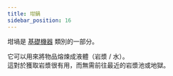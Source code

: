 ```yaml
---
title: 坩鍋
sidebar_position: 16
---
```


坩堝是 [基礎機器](Basic-Machines.md) 類別的一部分。

它可以用來將物品熔煉成液體（岩漿 / 水）。  
這對於獲取岩漿很有用，而無需前往最近的岩漿池或地獄。  
